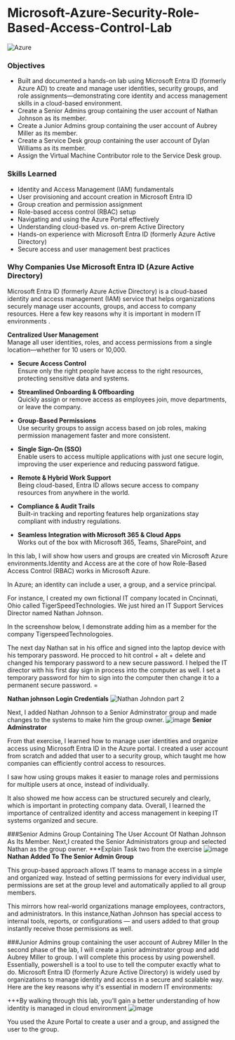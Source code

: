 # Microsoft-Azure-Security-Role-Based-Access-Control-Lab

![Azure](https://github.com/user-attachments/assets/9441ba71-f28c-48e0-814b-d3f8b45e937b)

### Objectives
- Built and documented a hands-on lab using Microsoft Entra ID (formerly Azure AD) to create and manage user identities, security groups, and role assignments—demonstrating core identity and access management skills in a cloud-based environment.
- Create a Senior Admins group containing the user account of Nathan Johnson as its member.
- Create a Junior Admins group containing the user account of Aubrey Miller as its member.
- Create a Service Desk group containing the user account of Dylan Williams as its member.
 - Assign the Virtual Machine Contributor role to the Service Desk group.


 ### Skills Learned
- Identity and Access Management (IAM) fundamentals  
- User provisioning and account creation in Microsoft Entra ID  
- Group creation and permission assignment  
- Role-based access control (RBAC) setup  
- Navigating and using the Azure Portal effectively  
- Understanding cloud-based vs. on-prem Active Directory  
- Hands-on experience with Microsoft Entra ID (formerly Azure Active Directory)  
- Secure access and user management best practices

### Why Companies Use Microsoft Entra ID (Azure Active Directory)

Microsoft Entra ID (formerly Azure Active Directory) is a cloud-based identity and access management (IAM) service that helps organizations securely manage user accounts, groups, and access to company resources. 
Here a few key reasons why it is important in modern IT environments .

 **Centralized User Management**  
  Manage all user identities, roles, and access permissions from a single location—whether for 10 users or 10,000.

-  **Secure Access Control**  
  Ensure only the right people have access to the right resources, protecting sensitive data and systems.

- **Streamlined Onboarding & Offboarding**  
  Quickly assign or remove access as employees join, move departments, or leave the company.

-  **Group-Based Permissions**  
  Use security groups to assign access based on job roles, making permission management faster and more consistent.

-  **Single Sign-On (SSO)**  
  Enable users to access multiple applications with just one secure login, improving the user experience and reducing password fatigue.

-  **Remote & Hybrid Work Support**  
  Being cloud-based, Entra ID allows secure access to company resources from anywhere in the world.

-  **Compliance & Audit Trails**  
  Built-in tracking and reporting features help organizations stay compliant with industry regulations.

-  **Seamless Integration with Microsoft 365 & Cloud Apps**  
  Works out of the box with Microsoft 365, Teams, SharePoint, and

In this lab, I will show how users and groups are created vin Microsoft Azure environments.Identity and Access are at the core of how Role-Based Access Control (RBAC) works in Microsoft Azure.

In Azure; an identity can include a user, a group, and a service principal.

For instance, I created my own fictional IT company located in Cncinnati, Ohio called TigerSpeedTechnologies. We just hired an IT Support Services Director named Nathan Johnson. 

In the screenshow below, I demonstrate adding him as a member for the company TigerspeedTechnologoies.

The next day Nathan sat in his office and signed into the laptop device with his temporary password. He procced to hit control + alt + delete and changed his temporary password to a new secure password. I helped the IT director with his first day sign in process into the computer as well. I set a temporary password for him to sign into the computer then change it to a permanent secure password. =

 **Nathan johnson Login Credentials**
![Nathan Johndon part 2](https://github.com/user-attachments/assets/21402348-9de1-441c-90b4-d6c32690c3b4)


Next, I added Nathan Johnson to a Senior Adminstrator group and made changes to the systems to make him the group owner.
![image](https://github.com/user-attachments/assets/17ec4a6c-a822-4171-8867-e0b39c9c268b)
**Senior Adminstrator**

From that exercise, I learned how to manage user identities and organize access using Microsoft Entra ID in the Azure portal. I created a user account from scratch and added that user to a security group, which taught me how companies can efficiently control access to resources. 

I saw how using groups makes it easier to manage roles and permissions for multiple users at once, instead of individually.

It also showed me how access can be structured securely and clearly, which is important in protecting company data. Overall, I learned the importance of centralized identity and access management in keeping IT systems organized and secure.

###Senior Admins Group Containing The User Account Of Nathan Johnson As Its Member.
Next,I created the Senior Administrators group and selected Nathan as the group owner.  ***Explain Task two from the exercise 
![image](https://github.com/user-attachments/assets/f8c3d80a-c281-4f8b-a2c4-9e087a275c2d)
**Nathan Added To The Senior Admin Group**

This group-based approach allows IT teams to manage access in a simple and organized way. Instead of setting permissions for every individual user, permissions are set at the group level and automatically applied to all group members.

This mirrors how real-world organizations manage employees, contractors, and administrators. In this instance,Nathan Johnson has special access to internal tools, reports, or configurations — and users added to that group instantly receive those permissions as well.

###Junior Admins group containing the user account of Aubrey Miller
In the second phase of the lab, I will create a junior adminstrator group and add Aubrey Miller to group. 
I will complete this process by using powershell. Essentially, powershell is a tool to use to tell the computer exactly what to do. 
Microsoft Entra ID (formerly Azure Active Directory) is widely used by organizations to manage identity and access in a secure and scalable way. Here are the key reasons why it's essential in modern IT environments:


+++By walking through this lab, you’ll gain a better understanding of how identity is managed in cloud environment
![image](https://github.com/user-attachments/assets/f8c3d80a-c281-4f8b-a2c4-9e087a275c2d)

You used the Azure Portal to create a user and a group, and assigned the user to the group.

